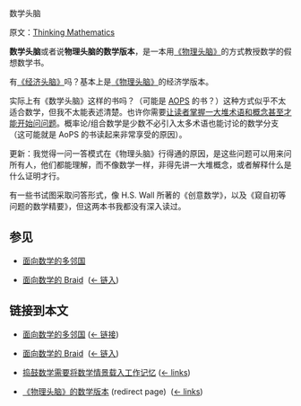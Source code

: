 数学头脑

原文：[Thinking Mathematics](https://wiki.issarice.com/wiki/Thinking_Mathematics)

**数学头脑**或者说**物理头脑的数学版本**，是一本用[《物理头脑》](https://wiki.issarice.com/index.php?title=Thinking_Physics&action=edit&redlink=1)的方式教授数学的假想数学书。

有[《经济头脑》](https://wiki.issarice.com/index.php?title=Thinking_Economics&action=edit&redlink=1)吗？基本上是[《物理头脑》](https://wiki.issarice.com/index.php?title=Thinking_Physics&action=edit&redlink=1)的经济学版本。

实际上有《数学头脑》这样的书吗？（可能是 [AOPS](https://artofproblemsolving.com/) 的书？）这种方式似乎不太适合数学，但我不太能表述清楚。也许你需要[让读者掌握一大堆术语和概念甚至才能开始问问题](https://wiki.issarice.com/wiki/Tinkering_in_math_requires_loading_the_situation_into_working_memory)。概率论/组合数学是少数不必引入太多术语也能讨论的数学分支（这可能就是 AoPS 的书读起来非常享受的原因）。

更新：我觉得一问一答模式在《物理头脑》行得通的原因，是这些问题可以用来问所有人，他们都能理解，而不像数学一样，非得先讲一大堆概念，或者解释什么是什么证明才行。

有一些书试图采取问答形式，像 H.S. Wall 所著的《创意数学》，以及《窥自初等问题的数学精要》，但这两本书我都没有深入读过。

## 参见

* [面向数学的多邻国](https://wiki.issarice.com/wiki/Duolingo_for_math)

* [面向数学的 Braid](https://wiki.issarice.com/wiki/Braid_for_math) ‎ ([← 链入](https://wiki.issarice.com/index.php?title=Special:WhatLinksHere&target=Braid+for+math))

## 链接到本文

* [面向数学的多邻国](https://wiki.issarice.com/wiki/Duolingo_for_math) ‎ ([← 链接](https://wiki.issarice.com/index.php?title=Special:WhatLinksHere&target=Duolingo+for+math))

* [面向数学的 Braid](https://wiki.issarice.com/wiki/Braid_for_math) ‎ ([← 链入](https://wiki.issarice.com/index.php?title=Special:WhatLinksHere&target=Braid+for+math))

* [捣鼓数学需要将数学情景载入工作记忆](https://wiki.issarice.com/wiki/Tinkering_in_math_requires_loading_the_situation_into_working_memory) ‎ ([← links](https://wiki.issarice.com/index.php?title=Special:WhatLinksHere&target=Tinkering+in+math+requires+loading+the+situation+into+working+memory))

* [《物理头脑》的数学版本](https://wiki.issarice.com/index.php?title=Thinking_Physics_for_math&redirect=no) (redirect page) ‎ ([← links](https://wiki.issarice.com/index.php?title=Special:WhatLinksHere&target=Thinking+Physics+for+math))